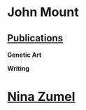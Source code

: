 # John Mount

## [Publications](/pages/JM_publications.md)

**Genetic Art**

**Writing**

# [Nina Zumel](https://ninazumel.com)
